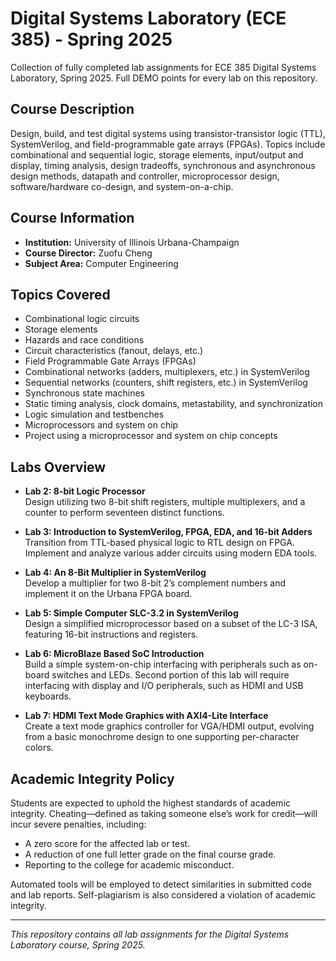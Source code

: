 # Digital Systems Laboratory (ECE 385) - Spring 2025
Collection of fully completed lab assignments for ECE 385 Digital Systems Laboratory, Spring 2025. Full DEMO points for every lab on this repository.

## Course Description
Design, build, and test digital systems using transistor-transistor logic (TTL), SystemVerilog, and field-programmable gate arrays (FPGAs). Topics include combinational and sequential logic, storage elements, input/output and display, timing analysis, design tradeoffs, synchronous and asynchronous design methods, datapath and controller, microprocessor design, software/hardware co-design, and system-on-a-chip.

## Course Information
- **Institution:** University of Illinois Urbana-Champaign
- **Course Director:** Zuofu Cheng
- **Subject Area:** Computer Engineering

## Topics Covered
- Combinational logic circuits
- Storage elements
- Hazards and race conditions
- Circuit characteristics (fanout, delays, etc.)
- Field Programmable Gate Arrays (FPGAs)
- Combinational networks (adders, multiplexers, etc.) in SystemVerilog
- Sequential networks (counters, shift registers, etc.) in SystemVerilog
- Synchronous state machines
- Static timing analysis, clock domains, metastability, and synchronization
- Logic simulation and testbenches
- Microprocessors and system on chip
- Project using a microprocessor and system on chip concepts

## Labs Overview
- **Lab 2: 8-bit Logic Processor**  
  Design utilizing two 8-bit shift registers, multiple multiplexers, and a counter to perform seventeen distinct functions.

- **Lab 3: Introduction to SystemVerilog, FPGA, EDA, and 16-bit Adders**  
  Transition from TTL-based physical logic to RTL design on FPGA. Implement and analyze various adder circuits using modern EDA tools.

- **Lab 4: An 8-Bit Multiplier in SystemVerilog**  
  Develop a multiplier for two 8-bit 2’s complement numbers and implement it on the Urbana FPGA board.

- **Lab 5: Simple Computer SLC-3.2 in SystemVerilog**  
  Design a simplified microprocessor based on a subset of the LC-3 ISA, featuring 16-bit instructions and registers.

- **Lab 6: MicroBlaze Based SoC Introduction**  
  Build a simple system-on-chip interfacing with peripherals such as on-board switches and LEDs. Second portion of this lab will require interfacing with display and I/O peripherals, such as HDMI and USB keyboards.

- **Lab 7: HDMI Text Mode Graphics with AXI4-Lite Interface**  
  Create a text mode graphics controller for VGA/HDMI output, evolving from a basic monochrome design to one supporting per-character colors.

## Academic Integrity Policy
Students are expected to uphold the highest standards of academic integrity. Cheating—defined as taking someone else’s work for credit—will incur severe penalties, including:
- A zero score for the affected lab or test.
- A reduction of one full letter grade on the final course grade.
- Reporting to the college for academic misconduct.

Automated tools will be employed to detect similarities in submitted code and lab reports. Self-plagiarism is also considered a violation of academic integrity.

---
*This repository contains all lab assignments for the Digital Systems Laboratory course, Spring 2025.*
